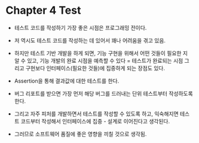 # Chapter 4 Test
- 테스트 코드를 작성하기 가장 좋은 시점은 프로그래밍 전이다.
- 저 역시도 테스트 코드를 작성하는 데 있어서 꽤나 어려움을 겪고 있음.
- 하지만 테스트 기반 개발을 하게 되면, 기능 구현을 위해서 어떤 것들이 필요한 지 알 수 있고, 기능 개발의 완료 시점을 예측할 수 있다 = 테스트가 완료되는 시점 그리고 구현보다 인터페이스(필요한 것들)에 집중하게 되는 장점도 있다.

- Assertion을 통해 결과값에 대한 테스트를 한다.

- 버그 리포트를 받으면 가장 먼저 해당 버그를 드러내는 단위 테스트부터 작성하도록 한다.
- 그리고 자주 피처를 개발하면서 테스트를 작성할 수 있도록 하고, 익숙해지면 테스트 코드부터 작성해서 인터페이스에 집중 - 설계로 이어진다고 생각된다. 
- 그러므로 소프트웨어 품질에 좋은 영향을 끼칠 것으로 생각됨.
